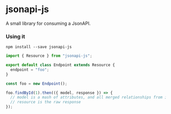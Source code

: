 # jsonapi-js
A small library for consuming a JsonAPI.

### Using it
```
npm install --save jsonapi-js
```

```js
import { Resource } from "jsonapi-js";

export default class Endpoint extends Resource {
  endpoint = "foo";
}

const foo = new Endpoint();

foo.findById(1).then(({ model, response }) => {
  // model is a mash of attributes, and all merged relationships from includes
  // resource is the raw response
});
```
